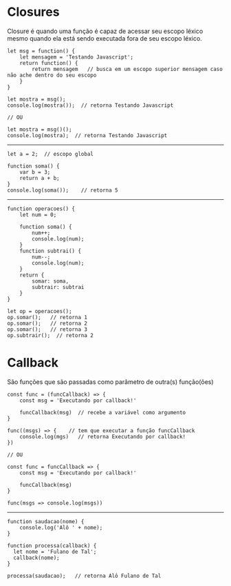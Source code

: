 # Closures
Closure é quando uma função é capaz de acessar seu escopo léxico mesmo quando ela está sendo executada fora de seu escopo léxico.

    let msg = function() {
        let mensagem = 'Testando Javascript';
        return function() {
            return mensagem   // busca em um escopo superior mensagem caso não ache dentro do seu escopo
        }
    }

    let mostra = msg();
    console.log(mostra());  // retorna Testando Javascript
    
    // OU
    
    let mostra = msg()();
    console.log(mostra);  // retorna Testando Javascript
    
---

    let a = 2;  // escopo global
    
    function soma() {
        var b = 3;
        return a + b;
    }
    console.log(soma());    // retorna 5

--- 

    function operacoes() {     
        let num = 0;     
        
        function soma() {
            num++;        
            console.log(num);     
        }      
        function subtrai() {         
            num--;
            console.log(num);     
        }
        return {         
            somar: soma,         
            subtrair: subtrai     
        } 
    }
    
    let op = operacoes();  
    op.somar();   // retorna 1 
    op.somar();   // retorna 2
    op.somar();   // retorna 3
    op.subtrair();  // retorna 2
    
# Callback
São funções que são passadas como parâmetro de outra(s) função(ões)

    const func = (funcCallback) => {
        const msg = 'Executando por callback!'
        
        funcCallback(msg)  // recebe a variável como argumento
    }
    
    func((msgs) => {    // tem que executar a função funcCallback
        console.log(mgs)   // retorna Executando por callback!
    })
    
    // OU
    
    const func = funcCallback => {
        const msg = 'Executando por callback!'
        
        funcCallback(msg)
    }
    
    func(msgs => console.log(msgs))
    
---

    function saudacao(nome) {
        console.log('Alô ' + nome);
    }

    function processa(callback) {
      let nome = 'Fulano de Tal';
      callback(nome);
    }

    processa(saudacao);   // retorna Alô Fulano de Tal
    
